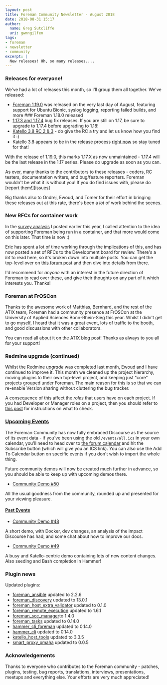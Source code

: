 ```yaml
---
layout: post
title: Foreman Community Newsletter - August 2018
date: 2018-08-31 15:17
author:
  name: Greg Sutcliffe
  uri: gwmngilfen
tags:
- foreman
- newsletter
- community
excerpt: |
  New releases! Oh, so many releases....
---
```


### Releases for everyone!

We've had a lot of releases this month, so I'll group them all together. We've released:

* [Foreman 1.19.0][1_19_0] was released on the very last day of August,
  featuring support for Ubuntu Bionic, syslog logging, reporting failed builds,
  and more ### Foreman 1.18.0 released
* [1.17.3 and 1.17.4][1_17_4] bug fix releases. If you are still on 1.17, be
  sure to upgrade to 1.17.4 before upgrading to 1.18!
* [Katello 3.8 RC 2 & 3][k_3_8] - do give the RC a try and let us know how you find it :)
* Katello 3.8 appears to be in the release process [right now][k_release] so stay tuned for that!

With the release of 1.19.0, this marks 1.17.X as now unmaintained - 1.17.4 will
be the last release in the 1.17 series. Please do upgrade as soon as you can.

As ever, many thanks to the contributors to these releases - coders, RC testers,
documentation writers, and bug/feature reporters. Foreman wouldn't be what it
is without you! If you do find issues with, please do [report them!][issues]

Big thanks also to Ondrej, Ewoud, and Tomer for their effort in bringing these
releases out at this rate, there's been a *lot* of work behind the scenes.

### New RFCs for container work

In the [survey
analysis](https://www.theforeman.org/2018/06/2018-foreman-survey-analysis.html)
I posted earlier this year, I called attention to the idea of supporting
Foreman being run in a container, and that more would come on this later. That
time is now :)

Eric has spent a lot of time working through the implications of this, and has
now posted a set of RFCs to the Development board for review. There's a *lot*
to read here, so it's broken down into multiple posts. You can get the
top-level over on [this forum
post](https://community.theforeman.org/t/containerizing-the-foreman-ecosystem/10948)
and then dive into details from there.

I'd recommend for *anyone* with an interest in the future direction of Foreman
to read over these, and give their thoughts on any part of it which interests
you. Thanks!

### Foreman at FrOSCon

Thanks to the awesome work of Matthias, Bernhard, and the rest of the ATIX
team, Foreman had a community presence at FrOSCon at the University of Applied
Sciences Bonn-Rhein-Sieg this year. Whilst I didn't get to go myself, I heard
that it was a great event, lots of traffic to the booth, and good discussions
with other collaborators.

You can read all about it on [the ATIX blog
post](https://www.atix.de/atix-froscon13/#English)! Thanks as always to you all
for your support!

### Redmine upgrade (continued)

Whilst the Redmine *upgrade* was completed last month, Ewoud and I have
continued to improve it. This month we cleaned up the project hierarchy, moving
plugins to their own top-level project, and keeping just "core" projects
grouped under Foreman. The main reason for this is so that we can re-enable
Version sharing without cluttering the bug tracker.

A consequence of this affect the *roles* that users have on each project. If
you had Developer or Manager roles on a project, then you should refer to [this
post](https://community.theforeman.org/t/action-needed-redmine-permissions-cleanup/10826)
for instructions on what to check.

### [Upcoming Events](https://community.theforeman.org/c/events/l/calendar)

The Foreman Community has now fully embraced Discourse as the source of its
event data - if you've been using the old `/events/all.ics` in your own
calendar, you'll need to head over to [the forum
calendar](https://community.theforeman.org/calendar) and hit the Subscribe
button (which will give you an ICS link). You can also use the Add To Calendar
button on specific events if you don't wish to import the whole thing.

Future community demos will now be created much further in advance, so you
should be able to keep up with upcoming demos there.

* [Community Demo #50](https://community.theforeman.org/t/foreman-community-demo-50/10227)

All the usual goodness from the community, rounded up and presented for your viewing pleasure.

#### [Past Events](https://community.theforeman.org/c/events/l/latest)

* [Community Demo #48](https://community.theforeman.org/t/foreman-community-demo-48/9826)

A short demo, with Docker, dev changes, an analysis of the impact Discourse has
had, and some chat about how to improve our docs.

* [Community Demo #49](https://community.theforeman.org/t/foreman-community-demo-49/10109)

A busy and Katello-centric demo containing lots of new content changes. Also
seeding and Bash completion in Hammer!

### Plugin news

Updated plugins:
- [foreman_ansible](https://github.com/theforeman/foreman_ansible) updated to 2.2.6
- [foreman_discovery](https://github.com/theforeman/foreman_discovery) updated to 13.0.1
- [foreman_host_extra_validator](https://github.com/theforeman/foreman_host_extra_validator) updated to 0.1.0
- [foreman_remote_execution](https://github.com/theforeman/foreman_remote_execution) updated to 1.6.1
- [foreman_scc_manager](https://github.com/ATIX-AG/foreman_scc_manager)to 1.4.0
- [foreman_tasks](https://github.com/theforeman/foreman_tasks) updated to 0.14.0
- [hammer_cli_foreman](https://github.com/theforeman/hammer_cli_foreman) updated to 0.14.0
- [hammer_cli](https://github.com/theforeman/hammer_cli) updated to 0.14.0
- [katello_host_tools](https://github.com/Katello/katello-host-tools) updated to 3.3.5
- [smart_proxy_omaha](https://github.com/theforeman/smart_proxy_omaha) updated to 0.0.5

### Acknowledgements

Thanks to everyone who contributes to the Foreman community - patches, plugins,
testing, bug reports, translations, interviews, presentations, meetups and
everything else. Your efforts are very much appreciated!

[1_19_0]: https://community.theforeman.org/t/foreman-1-19-0-has-been-released/10945
[1_17_4]: https://community.theforeman.org/t/foreman-1-17-4-has-been-released/10939
[k_3_8]: https://community.theforeman.org/t/katello-3-8-rc3-available-for-testing/10874/2
[k_release]: https://github.com/theforeman/foreman-packaging/commit/473f1d9c4030112be8420f224d54359a83a9c9e0
